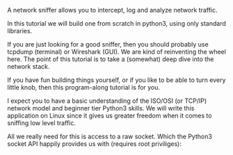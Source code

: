 A network sniffer allows you to intercept, log and analyze network traffic.

In this tutorial we will build one from scratch in python3, using only standard libraries.

If you are just looking for a good sniffer, then you should probably use tcpdump (terminal) or Wireshark (GUI). We are kind of reinventing the wheel here. The point of this tutorial is to take a (somewhat) deep dive into the network stack.

If you have fun building things yourself, or if you like to be able to turn every little knob, then this program-along tutorial is for you.

I expect you to have a basic understanding of the ISO/OSI (or TCP/IP) network model and beginner tier Python3 skills. We will write this application on Linux since it gives us greater freedom when it comes to sniffing low level traffic.


All we really need for this is access to a raw socket. Which the Python3 socket API happily provides us with (requires root priviliges):


